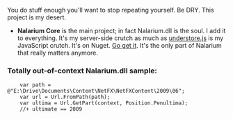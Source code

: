 You do stuff enough you'll want to stop repeating yourself. Be DRY. This project is my desert.

* **Nalarium Core** is the main project; in fact Nalarium.dll is the soul. I add it to everything. It's my server-side crutch as much as [understore.js](http://underscorejs.org/) is my JavaScript crutch. It's on Nuget. [Go get it](https://www.nuget.org/packages/Nalarium/). It's the only part of Nalarium that really matters anymore.

### Totally out-of-context Nalarium.dll sample:
	
		var path = @"E:\Drive\Documents\Content\NetFX\NetFXContent\2009\06";
		var url = Url.FromPath(path);
		var ultima = Url.GetPart(context, Position.Penultima);
		//+ ultimate == 2009
